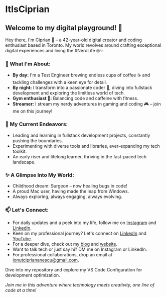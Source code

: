 # ItIsCiprian
## Welcome to my digital playground! 🚀

Hey there, I'm Ciprian 👋 – a 42-year-old digital creator and coding enthusiast based in Toronto. My world revolves around crafting exceptional digital experiences and living the #NerdLife 🤓✨.

### 🌟 What I'm About:
- **By day:** I'm a Test Engineer brewing endless cups of coffee ☕ and tackling challenges with a keen eye for detail.
- **By night:** I transform into a passionate coder 🌙, diving into fullstack development and exploring the limitless world of tech.
- **Gym enthusiast 💪:** Balancing code and caffeine with fitness.
- **Streamer:** I stream my nerdy adventures in gaming and coding 🎮 – join me on this journey!

### 🔭 My Current Endeavors:
- Leading and learning in fullstack development projects, constantly pushing the boundaries.
- Experimenting with diverse tools and libraries, ever-expanding my tech toolkit.
- An early riser and lifelong learner, thriving in the fast-paced tech landscape.

### ✨ A Glimpse Into My World:
- Childhood dream: Surgeon – now healing bugs in code!
- A proud Mac user, having made the leap from Windows.
- Always exploring, always engaging, always evolving.

### 📫 Let's Connect:
- For daily updates and a peek into my life, follow me on [Instagram](https://www.instagram.com/ItisCiprian) and [LinkedIn](https://www.linkedin.com/in/ionutcipriananescu/).
- Keen on my professional journey? Let's connect on [LinkedIn](https://www.linkedin.com/in/ionutcipriananescu/) and [YouTube](https://www.youtube.com/@ItIsCiprian).
- For a deeper dive, check out my [blog](https://itisciprian.hashnode.dev/) and [website](https://itisciprian.github.io/).
- Want to talk tech or just say hi? DM me on Instagram or LinkedIn.
- For professional collaborations, drop an email at [ionutcipriananescu@gmail.com](mailto:ionutcipriananescu@gmail.com).

Dive into my repository and explore my VS Code Configuration for development optimization.

*Join me in this adventure where technology meets creativity, one line of code at a time!*
